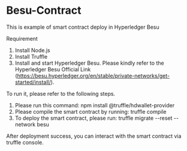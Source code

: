 # Besu-Contract
This is example of smart contract deploy in Hyperledger Besu

Requirement
1. Install Node.js
2. Install Truffle
3. Install and start Hyperledger Besu. Please kindly refer to the Hyperledger Besu Official Link (https://besu.hyperledger.org/en/stable/private-networks/get-started/install/).

To run it, please refer to the following steps.
1. Please run this command: npm install @truffle/hdwallet-provider
2. Please compile the smart contract by running: truffle compile
3. To deploy the smart contract, please run: truffle migrate --reset --network besu

After deployment success, you can interact with the smart contract via truffle console.
